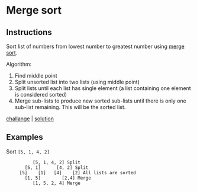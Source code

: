 # Merge sort

## Instructions

Sort list of numbers from lowest number to greatest number using [merge sort](https://en.wikipedia.org/wiki/Merge_sort).

Algorithm:
1. Find middle point
2. Split unsorted list into two lists (using middle point)
3. Split lists until each list has single element (a list containing one element is considered sorted)
4. Merge sub-lists to produce new sorted sub-lists until there is only one sub-list remaining. This will be the sorted
   list.

[challange](challange.kt) | [solution](solution.kt)

## Examples

Sort `[5, 1, 4, 2]`

```
          [5, 1, 4, 2] Split
       [5, 1]      [4, 2] Split
     [5]    [1]   [4]    [2] All lists are sorted
       [1, 5]        [2,4] Merge
          [1, 5, 2, 4] Merge
```





